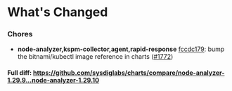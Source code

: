# What's Changed

### Chores
- **node-analyzer,kspm-collector,agent,rapid-response** [fccdc179](https://github.com/sysdiglabs/charts/commit/fccdc1790d42e22c3d605303a4d5f904a0e91439): bump the bitnami/kubectl image reference in charts ([#1772](https://github.com/sysdiglabs/charts/issues/1772))
#### Full diff: https://github.com/sysdiglabs/charts/compare/node-analyzer-1.29.9...node-analyzer-1.29.10
